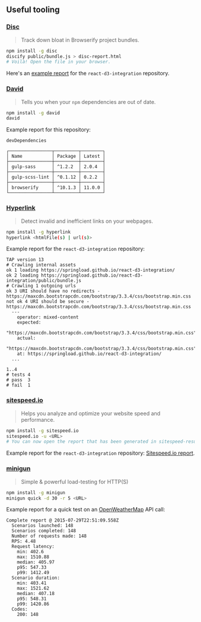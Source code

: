 ## Useful tooling

### [Disc](http://hughsk.io/disc/)

> Track down bloat in Browserify project bundles.

```sh
npm install -g disc
discify public/bundle.js > disc-report.html
# Voilà! Open the file in your browser.
```

Here's an [example report](https://springload.github.io/react-d3-integration/disc-report.html) for the `react-d3-integration` repository.

### [David](https://github.com/alanshaw/david)

> Tells you when your `npm` dependencies are out of date.

```sh
npm install -g david
david
```

Example report for this repository:

```
devDependencies

┌────────────────┬─────────┬────────┐
│ Name           │ Package │ Latest │
├────────────────┼─────────┼────────┤
│ gulp-sass      │ ^1.2.2  │ 2.0.4  │
├────────────────┼─────────┼────────┤
│ gulp-scss-lint │ ^0.1.12 │ 0.2.2  │
├────────────────┼─────────┼────────┤
│ browserify     │ ^10.1.3 │ 11.0.0 │
└────────────────┴─────────┴────────┘
```

### [Hyperlink](https://github.com/Munter/hyperlink)

> Detect invalid and inefficient links on your webpages.

```sh
npm install -g hyperlink
hyperlink <htmlFile(s) | url(s)>
```

Example report for the `react-d3-integration` repository:

```
TAP version 13
# Crawling internal assets
ok 1 loading https://springload.github.io/react-d3-integration/
ok 2 loading https://springload.github.io/react-d3-integration/public/bundle.js
# Crawling 1 outgoing urls
ok 3 URI should have no redirects - https://maxcdn.bootstrapcdn.com/bootstrap/3.3.4/css/bootstrap.min.css
not ok 4 URI should be secure - https://maxcdn.bootstrapcdn.com/bootstrap/3.3.4/css/bootstrap.min.css
  ---
    operator: mixed-content
    expected:
      "https://maxcdn.bootstrapcdn.com/bootstrap/3.3.4/css/bootstrap.min.css"
    actual:
      "https://maxcdn.bootstrapcdn.com/bootstrap/3.3.4/css/bootstrap.min.css"
    at: https://springload.github.io/react-d3-integration/
  ...

1..4
# tests 4
# pass  3
# fail  1
```

### [sitespeed.io](https://github.com/sitespeedio/sitespeed.io)

> Helps you analyze and optimize your website speed and performance.

```sh
npm install -g sitespeed.io
sitespeed.io -u <URL>
# You can now open the report that has been generated in sitespeed-result/.
```

Example report for the `react-d3-integration` repository: [Sitespeed.io report](https://springload.github.io/react-d3-integration/sitespeed-result/springload.github.io/2015-07-27-12-38-44/).

### [minigun](https://artillery.io/minigun/)

> Simple & powerful load-testing for HTTP(S)

```sh
npm install -g minigun
minigun quick -d 30 -r 5 <URL>
```

Example report for a quick test on an [OpenWeatherMap](http://openweathermap.org/forecast16) API call:

```
Complete report @ 2015-07-29T22:51:09.558Z
  Scenarios launched: 148
  Scenarios completed: 148
  Number of requests made: 148
  RPS: 4.48
  Request latency:
    min: 402.6
    max: 1510.88
    median: 405.97
    p95: 547.33
    p99: 1412.49
  Scenario duration:
    min: 403.41
    max: 1521.62
    median: 407.18
    p95: 548.31
    p99: 1420.86
  Codes:
    200: 148
```
